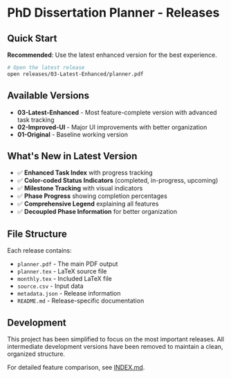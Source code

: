 # PhD Dissertation Planner - Releases

## Quick Start

**Recommended**: Use the latest enhanced version for the best experience.

```bash
# Open the latest release
open releases/03-Latest-Enhanced/planner.pdf
```

## Available Versions

- **03-Latest-Enhanced** - Most feature-complete version with advanced task tracking
- **02-Improved-UI** - Major UI improvements with better organization  
- **01-Original** - Baseline working version

## What's New in Latest Version

- ✅ **Enhanced Task Index** with progress tracking
- ✅ **Color-coded Status Indicators** (completed, in-progress, upcoming)
- ✅ **Milestone Tracking** with visual indicators
- ✅ **Phase Progress** showing completion percentages
- ✅ **Comprehensive Legend** explaining all features
- ✅ **Decoupled Phase Information** for better organization

## File Structure

Each release contains:
- `planner.pdf` - The main PDF output
- `planner.tex` - LaTeX source file
- `monthly.tex` - Included LaTeX file
- `source.csv` - Input data
- `metadata.json` - Release information
- `README.md` - Release-specific documentation

## Development

This project has been simplified to focus on the most important releases. All intermediate development versions have been removed to maintain a clean, organized structure.

For detailed feature comparison, see [INDEX.md](INDEX.md).
